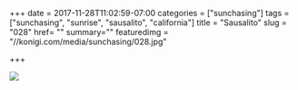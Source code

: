 +++
date = 2017-11-28T11:02:59-07:00
categories = ["sunchasing"]
tags = ["sunchasing", "sunrise", "sausalito", "california"]
title = "Sausalito"
slug = "028"
href= ""
summary=""
featuredimg = "//konigi.com/media/sunchasing/028.jpg"

+++

<img src="//konigi.com/media/sunchasing/028.jpg" />